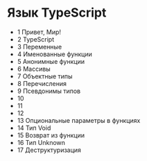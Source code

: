 # Язык TypeScript

- 1 Привет, Мир!
- 2 TypeScript
- 3 Переменные
- 4 Именованные функции
- 5 Анонимные функции
- 6 Массивы
- 7 Объектные типы
- 8 Перечисления
- 9 Псевдонимы типов
- 10
- 11
- 12
- 13 Опциональные параметры в функциях
- 14 Тип Void
- 15 Возврат из функции
- 16 Тип Unknown
- 17 Деструктуризация
